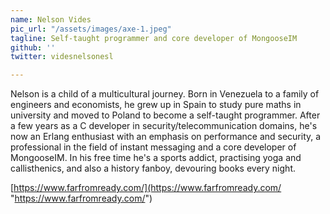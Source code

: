 ```yaml
---
name: Nelson Vides
pic_url: "/assets/images/axe-1.jpeg"
tagline: Self-taught programmer and core developer of MongooseIM
github: ''
twitter: videsnelsonesl

---
```

Nelson is a child of a multicultural journey. Born in Venezuela to a family of engineers and economists, he grew up in Spain to study pure maths in university and moved to Poland to become a self-taught programmer. After a few years as a C developer in security/telecommunication domains, he's now an Erlang enthusiast with an emphasis on performance and security, a professional in the field of instant messaging and a core developer of MongooseIM. In his free time he's a sports addict, practising yoga and callisthenics, and also a history fanboy, devouring books every night.

[https://www.farfromready.com/](https://www.farfromready.com/ "https://www.farfromready.com/")